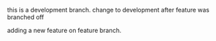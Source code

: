 this is a development branch. 
change to development after feature was branched off

adding a new feature on feature branch.
